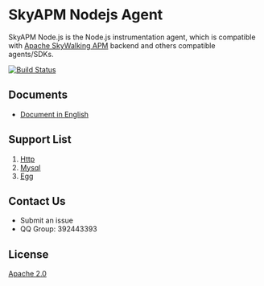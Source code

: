 # SkyAPM Nodejs Agent

SkyAPM Node.js is the Node.js instrumentation agent, which is compatible with [Apache SkyWalking APM](https://github.com/apache/skywalking) backend and others compatible agents/SDKs.

[![Build Status](https://github.com/SkyAPM/SkyAPM-nodejs/workflows/Build/badge.svg?branch=master)](https://github.com/SkyAPM/SkyAPM-nodejs/actions?query=branch%3Amaster+event%3Apush+workflow%3ABuild)

## Documents
* [Document in English](../../docs/README.md)

## Support List
1. [Http](https://nodejs.org/api/http.html)
2. [Mysql](https://github.com/mysqljs/mysql)
3. [Egg](https://github.com/eggjs/egg)

## Contact Us
* Submit an issue
* QQ Group: 392443393

## License
[Apache 2.0](../../../LICENSE)
